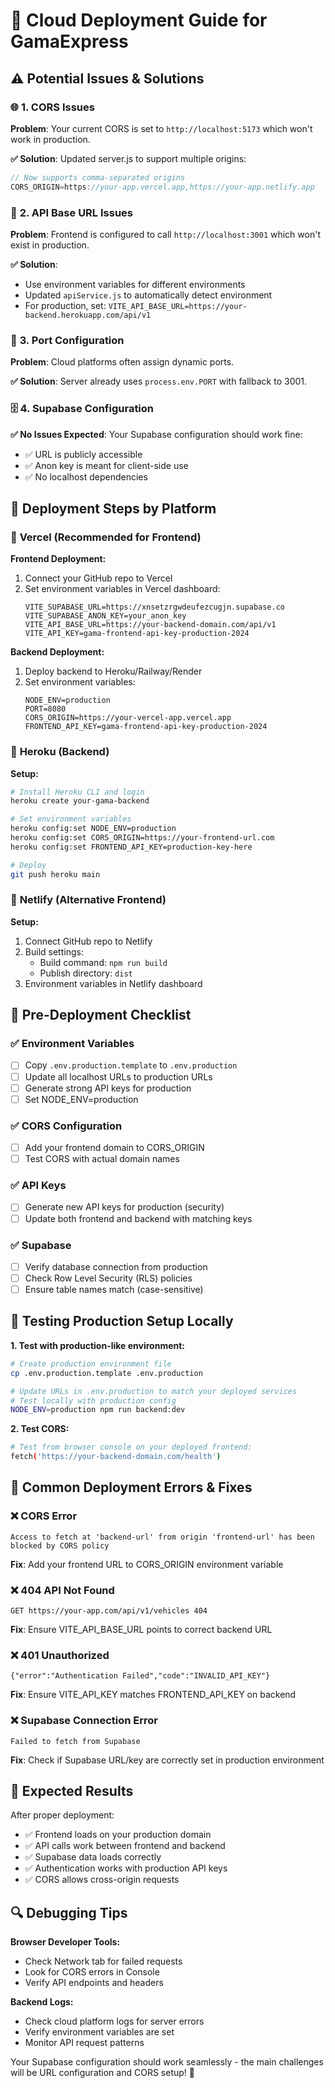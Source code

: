 # 🚀 **Cloud Deployment Guide for GamaExpress**

## ⚠️ **Potential Issues & Solutions**

### 🌐 **1. CORS Issues**

**Problem**: Your current CORS is set to `http://localhost:5173` which won't work in production.

**✅ Solution**: Updated server.js to support multiple origins:
```javascript
// Now supports comma-separated origins
CORS_ORIGIN=https://your-app.vercel.app,https://your-app.netlify.app
```

### 🔗 **2. API Base URL Issues** 

**Problem**: Frontend is configured to call `http://localhost:3001` which won't exist in production.

**✅ Solution**: 
- Use environment variables for different environments
- Updated `apiService.js` to automatically detect environment
- For production, set: `VITE_API_BASE_URL=https://your-backend.herokuapp.com/api/v1`

### 🔌 **3. Port Configuration**

**Problem**: Cloud platforms often assign dynamic ports.

**✅ Solution**: Server already uses `process.env.PORT` with fallback to 3001.

### 🗄️ **4. Supabase Configuration**

**✅ No Issues Expected**: Your Supabase configuration should work fine:
- ✅ URL is publicly accessible
- ✅ Anon key is meant for client-side use
- ✅ No localhost dependencies

## 🎯 **Deployment Steps by Platform**

### 🚀 **Vercel (Recommended for Frontend)**

**Frontend Deployment:**
1. Connect your GitHub repo to Vercel
2. Set environment variables in Vercel dashboard:
   ```env
   VITE_SUPABASE_URL=https://xnsetzrgwdeufezcugjn.supabase.co
   VITE_SUPABASE_ANON_KEY=your_anon_key
   VITE_API_BASE_URL=https://your-backend-domain.com/api/v1
   VITE_API_KEY=gama-frontend-api-key-production-2024
   ```

**Backend Deployment:**
1. Deploy backend to Heroku/Railway/Render
2. Set environment variables:
   ```env
   NODE_ENV=production
   PORT=8080
   CORS_ORIGIN=https://your-vercel-app.vercel.app
   FRONTEND_API_KEY=gama-frontend-api-key-production-2024
   ```

### 🔧 **Heroku (Backend)**

**Setup:**
```bash
# Install Heroku CLI and login
heroku create your-gama-backend

# Set environment variables
heroku config:set NODE_ENV=production
heroku config:set CORS_ORIGIN=https://your-frontend-url.com
heroku config:set FRONTEND_API_KEY=production-key-here

# Deploy
git push heroku main
```

### 📡 **Netlify (Alternative Frontend)**

**Setup:**
1. Connect GitHub repo to Netlify
2. Build settings:
   - Build command: `npm run build`
   - Publish directory: `dist`
3. Environment variables in Netlify dashboard

## 🔧 **Pre-Deployment Checklist**

### ✅ **Environment Variables**
- [ ] Copy `.env.production.template` to `.env.production`
- [ ] Update all localhost URLs to production URLs
- [ ] Generate strong API keys for production
- [ ] Set NODE_ENV=production

### ✅ **CORS Configuration**
- [ ] Add your frontend domain to CORS_ORIGIN
- [ ] Test CORS with actual domain names

### ✅ **API Keys**
- [ ] Generate new API keys for production (security)
- [ ] Update both frontend and backend with matching keys

### ✅ **Supabase**
- [ ] Verify database connection from production
- [ ] Check Row Level Security (RLS) policies
- [ ] Ensure table names match (case-sensitive)

## 🧪 **Testing Production Setup Locally**

**1. Test with production-like environment:**
```bash
# Create production environment file
cp .env.production.template .env.production

# Update URLs in .env.production to match your deployed services
# Test locally with production config
NODE_ENV=production npm run backend:dev
```

**2. Test CORS:**
```bash
# Test from browser console on your deployed frontend:
fetch('https://your-backend-domain.com/health')
```

## 🚨 **Common Deployment Errors & Fixes**

### ❌ **CORS Error**
```
Access to fetch at 'backend-url' from origin 'frontend-url' has been blocked by CORS policy
```
**Fix**: Add your frontend URL to CORS_ORIGIN environment variable

### ❌ **404 API Not Found**
```
GET https://your-app.com/api/v1/vehicles 404
```
**Fix**: Ensure VITE_API_BASE_URL points to correct backend URL

### ❌ **401 Unauthorized**
```
{"error":"Authentication Failed","code":"INVALID_API_KEY"}
```
**Fix**: Ensure VITE_API_KEY matches FRONTEND_API_KEY on backend

### ❌ **Supabase Connection Error**
```
Failed to fetch from Supabase
```
**Fix**: Check if Supabase URL/key are correctly set in production environment

## 🎉 **Expected Results**

After proper deployment:
- ✅ Frontend loads on your production domain
- ✅ API calls work between frontend and backend
- ✅ Supabase data loads correctly
- ✅ Authentication works with production API keys
- ✅ CORS allows cross-origin requests

## 🔍 **Debugging Tips**

**Browser Developer Tools:**
- Check Network tab for failed requests
- Look for CORS errors in Console
- Verify API endpoints and headers

**Backend Logs:**
- Check cloud platform logs for server errors
- Verify environment variables are set
- Monitor API request patterns

Your Supabase configuration should work seamlessly - the main challenges will be URL configuration and CORS setup! 🎯
